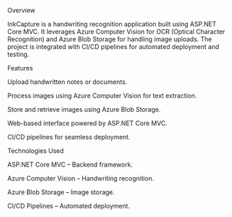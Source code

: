 Overview

InkCapture is a handwriting recognition application built using ASP.NET Core MVC. It leverages Azure Computer Vision for OCR (Optical Character Recognition) and Azure Blob Storage for handling image uploads. The project is integrated with CI/CD pipelines for automated deployment and testing.

Features

Upload handwritten notes or documents.

Process images using Azure Computer Vision for text extraction.

Store and retrieve images using Azure Blob Storage.

Web-based interface powered by ASP.NET Core MVC.

CI/CD pipelines for seamless deployment.

Technologies Used

ASP.NET Core MVC – Backend framework.

Azure Computer Vision – Handwriting recognition.

Azure Blob Storage – Image storage.

CI/CD Pipelines – Automated deployment.
